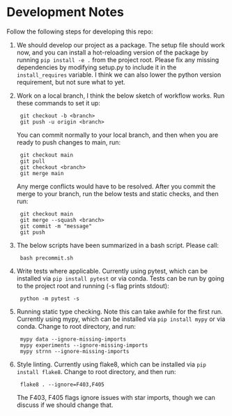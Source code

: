 # Development Notes
Follow the following steps for developing this repo:

1. We should develop our project as a package. The setup file should work now, and you can install
   a hot-reloading version of the package by running `pip install -e .` from the project root. Please
   fix any missing dependencies by modifying setup.py to include it in the `install_requires` variable. I think we can also lower the python version requirement, but not sure what to yet.

2. Work on a local branch, I think the below sketch of workflow works.
   Run these commands to set it up:

        git checkout -b <branch>
        git push -u origin <branch>

    You can commit normally to your local branch, and then when you are ready
    to push changes to main, run:

        git checkout main
        git pull
        git checkout <branch>
        git merge main

    Any merge conflicts would have to be resolved. After you commit the merge
    to your branch, run the below tests and static checks, and then run:

        git checkout main
        git merge --squash <branch>
        git commit -m "message"
        git push

2. The below scripts have been summarized in a bash script. Please call:

        bash precommit.sh

4. Write tests where applicable. Currently using pytest, which can be installed via `pip install pytest` or via conda. Tests can be run by going to the project root and running (-s flag prints stdout):

        python -m pytest -s

5. Running static type checking. Note this can take awhile for the first run. Currently using mypy, which can be installed via `pip install mypy` or via conda. Change to root directory, and run:

        mypy data --ignore-missing-imports
        mypy experiments --ignore-missing-imports
        mypy strnn --ignore-missing-imports

6. Style linting. Currently using flake8, which can be installed via `pip install flake8`. Change to root directory, and then run:

        flake8 . --ignore=F403,F405

    The F403, F405 flags ignore issues with star imports, though we can discuss if we should change that.

